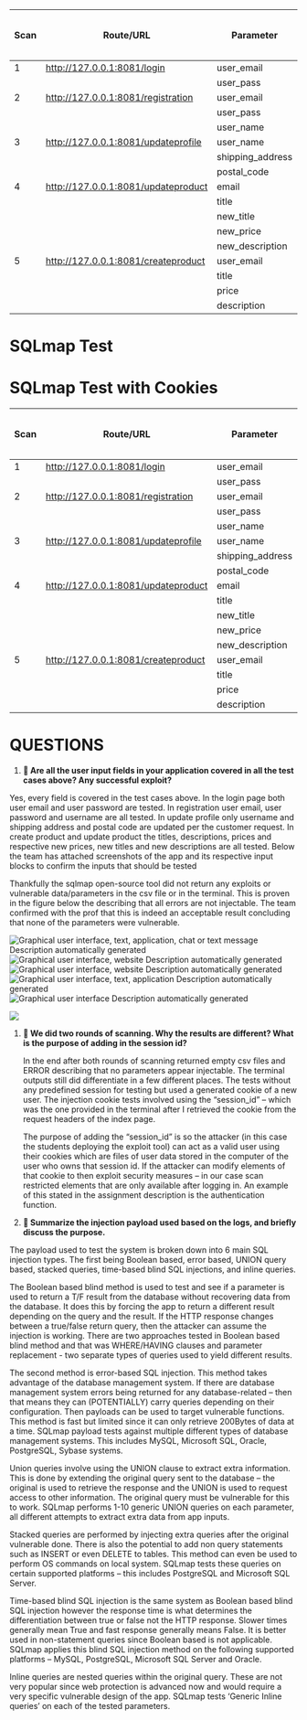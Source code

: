 | **Scan** | **Route/URL**                         | **Parameter**    | **Number of Injection Trials** | **Number of Successful Trials** |
|----------|---------------------------------------|------------------|--------------------------------|---------------------------------|
| 1        | <http://127.0.0.1:8081/login>         | user_email       | 15                             | 0                               |
|          |                                       | user_pass        | 15                             | 0                               |
| 2        | <http://127.0.0.1:8081/registration>  | user_email       | 15                             | 0                               |
|          |                                       | user_pass        | 15                             | 0                               |
|          |                                       | user_name        | 15                             | 0                               |
| 3        | <http://127.0.0.1:8081/updateprofile> | user_name        | 15                             | 0                               |
|          |                                       | shipping_address | 15                             | 0                               |
|          |                                       | postal_code      | 15                             | 0                               |
| 4        | <http://127.0.0.1:8081/updateproduct> | email            | 15                             | 0                               |
|          |                                       | title            | 15                             | 0                               |
|          |                                       | new_title        | 15                             | 0                               |
|          |                                       | new_price        | 15                             | 0                               |
|          |                                       | new_description  | 15                             | 0                               |
| 5        | <http://127.0.0.1:8081/createproduct> | user_email       | 15                             | 0                               |
|          |                                       | title            | 15                             | 0                               |
|          |                                       | price            | 15                             | 0                               |
|          |                                       | description      | 15                             | 0                               |

# SQLmap Test

# SQLmap Test with Cookies

| **Scan** | **Route/URL**                         | **Parameter**    | **Number of Injection Trials** | **Number of Successful Trials** |
|----------|---------------------------------------|------------------|--------------------------------|---------------------------------|
| 1        | <http://127.0.0.1:8081/login>         | user_email       | 15                             | 0                               |
|          |                                       | user_pass        | 15                             | 0                               |
| 2        | <http://127.0.0.1:8081/registration>  | user_email       | 15                             | 0                               |
|          |                                       | user_pass        | 15                             | 0                               |
|          |                                       | user_name        | 15                             | 0                               |
| 3        | <http://127.0.0.1:8081/updateprofile> | user_name        | 15                             | 0                               |
|          |                                       | shipping_address | 15                             | 0                               |
|          |                                       | postal_code      | 15                             | 0                               |
| 4        | <http://127.0.0.1:8081/updateproduct> | email            | 15                             | 0                               |
|          |                                       | title            | 15                             | 0                               |
|          |                                       | new_title        | 15                             | 0                               |
|          |                                       | new_price        | 15                             | 0                               |
|          |                                       | new_description  | 15                             | 0                               |
| 5        | <http://127.0.0.1:8081/createproduct> | user_email       | 15                             | 0                               |
|          |                                       | title            | 15                             | 0                               |
|          |                                       | price            | 15                             | 0                               |
|          |                                       | description      | 15                             | 0                               |

# QUESTIONS

1.  **🚢 Are all the user input fields in your application covered in all the
    test cases above? Any successful exploit?**

Yes, every field is covered in the test cases above. In the login page both user
email and user password are tested. In registration user email, user password
and username are all tested. In update profile only username and shipping
address and postal code are updated per the customer request. In create product
and update product the titles, descriptions, prices and respective new prices,
new titles and new descriptions are all tested. Below the team has attached
screenshots of the app and its respective input blocks to confirm the inputs
that should be tested

Thankfully the sqlmap open-source tool did not return any exploits or vulnerable
data/parameters in the csv file or in the terminal. This is proven in the figure
below the describing that all errors are not injectable. The team confirmed with
the prof that this is indeed an acceptable result concluding that none of the
parameters were vulnerable.

![Graphical user interface, text, application, chat or text message Description
automatically generated](media/a6db0e104a1adc48e1954e481016c074.png)![Graphical
user interface, website Description automatically
generated](media/ba4de0fca62099bad19f47a40efbc108.png)![Graphical user
interface, website Description automatically
generated](media/2e0175d79ff0987eaa6fdc71a0e65e75.png)![Graphical user
interface, text, application Description automatically
generated](media/df717918f12b246bb5995a2d3fbeb44c.png)![Graphical user interface
Description automatically generated](media/c1d346b41a39a717891a8293b0a86034.png)

**![](media/9f6705303a84ff11644f07da4c64b293.png)**

1.  **🚢 We did two rounds of scanning. Why the results are different? What is
    the purpose of adding in the session id?**

    In the end after both rounds of scanning returned empty csv files and ERROR
    describing that no parameters appear injectable. The terminal outputs still
    did differentiate in a few different places. The tests without any
    predefined session for testing but used a generated cookie of a new user.
    The injection cookie tests involved using the “session_id” – which was the
    one provided in the terminal after I retrieved the cookie from the request
    headers of the index page.

    The purpose of adding the “session_id” is so the attacker (in this case the
    students deploying the exploit tool) can act as a valid user using their
    cookies which are files of user data stored in the computer of the user who
    owns that session id. If the attacker can modify elements of that cookie to
    then exploit security measures – in our case scan restricted elements that
    are only available after logging in. An example of this stated in the
    assignment description is the authentication function.

2.  **🚢 Summarize the injection payload used based on the logs, and briefly
    discuss the purpose.**

The payload used to test the system is broken down into 6 main SQL injection
types. The first being Boolean based, error based, UNION query based, stacked
queries, time-based blind SQL injections, and inline queries.

The Boolean based blind method is used to test and see if a parameter is used to
return a T/F result from the database without recovering data from the database.
It does this by forcing the app to return a different result depending on the
query and the result. If the HTTP response changes between a true/false return
query, then the attacker can assume the injection is working. There are two
approaches tested in Boolean based blind method and that was WHERE/HAVING
clauses and parameter replacement - two separate types of queries used to yield
different results.

The second method is error-based SQL injection. This method takes advantage of
the database management system. If there are database management system errors
being returned for any database-related – then that means they can (POTENTIALLY)
carry queries depending on their configuration. Then payloads can be used to
target vulnerable functions. This method is fast but limited since it can only
retrieve 200Bytes of data at a time. SQLmap payload tests against multiple
different types of database management systems. This includes MySQL, Microsoft
SQL, Oracle, PostgreSQL, Sybase systems.

Union queries involve using the UNION clause to extract extra information. This
is done by extending the original query sent to the database – the original is
used to retrieve the response and the UNION is used to request access to other
information. The original query must be vulnerable for this to work. SQLmap
performs 1-10 generic UNION queries on each parameter, all different attempts to
extract extra data from app inputs.

Stacked queries are performed by injecting extra queries after the original
vulnerable done. There is also the potential to add non query statements such as
INSERT or even DELETE to tables. This method can even be used to perform OS
commands on local system. SQLmap tests these queries on certain supported
platforms – this includes PostgreSQL and Microsoft SQL Server.

Time-based blind SQL injection is the same system as Boolean based blind SQL
injection however the response time is what determines the differentiation
between true or false not the HTTP response. Slower times generally mean True
and fast response generally means False. It is better used in non-statement
queries since Boolean based is not applicable. SQLmap applies this blind SQL
injection method on the following supported platforms – MySQL, PostgreSQL,
Microsoft SQL Server and Oracle.

Inline queries are nested queries within the original query. These are not very
popular since web protection is advanced now and would require a very specific
vulnerable design of the app. SQLmap tests ‘Generic Inline queries’ on each of
the tested parameters.
